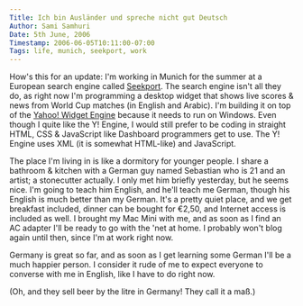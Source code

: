 ```yaml
---
Title: Ich bin Ausländer und spreche nicht gut Deutsch
Author: Sami Samhuri
Date: 5th June, 2006
Timestamp: 2006-06-05T10:11:00-07:00
Tags: life, munich, seekport, work
---
```


How's this for an update: I'm working in Munich for the summer at a European search engine called <a href="http://www.seekport.co.uk/">Seekport</a>. The search engine isn't all they do, as right now I'm programming a desktop widget that shows live scores &amp; news from World Cup matches (in English and Arabic). I'm building it on top of the <a href="http://widgets.yahoo.com/">Yahoo! Widget Engine</a> because it needs to run on Windows. Even though I quite like the Y! Engine, I would still prefer to be coding in straight HTML, CSS & JavaScript like Dashboard programmers get to use. The Y! Engine uses XML (it is somewhat HTML-like) and JavaScript.

The place I'm living in is like a dormitory for younger people. I share a bathroom & kitchen with a German guy named Sebastian who is 21 and an artist; a stonecutter actually. I only met him briefly yesterday, but he seems nice. I'm going to teach him English, and he'll teach me German, though his English is much better than my German. It's a pretty quiet place, and we get breakfast included, dinner can be bought for €2,50, and Internet access is included as well. I brought my Mac Mini with me, and as soon as I find an AC adapter I'll be ready to go with the 'net at home. I probably won't blog again until then, since I'm at work right now.

Germany is great so far, and as soon as I get learning some German I'll be a much happier person. I consider it rude of me to expect everyone to converse with me in English, like I have to do right now.

(Oh, and they sell beer by the litre in Germany! They call it a maß.)

